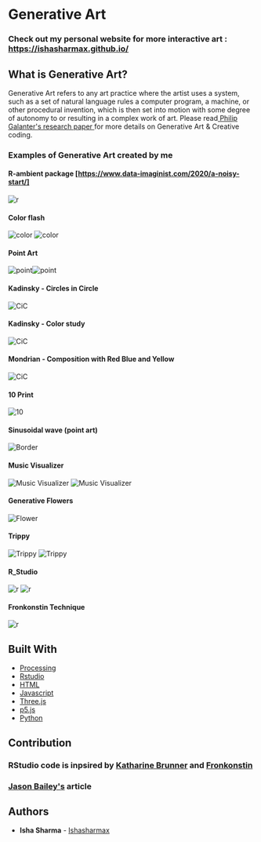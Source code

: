 # Generative Art

### Check out my personal website for more interactive art : https://ishasharmax.github.io/

## What is Generative Art?

Generative Art refers to any art practice where the artist uses a system, such as a set of natural language rules a computer program, 
a machine, or other procedural invention, which is then set into motion with some degree of autonomy to or resulting in a complex 
work of art. Please read[ Philip Galanter's research paper ](https://www.philipgalanter.com/downloads/ga2003_paper.pdf) for more details on Generative Art & Creative coding.

### Examples of Generative Art created by me

#### R-ambient package [https://www.data-imaginist.com/2020/a-noisy-start/]
![r](R_Images/ambient.png)

#### Color flash
![color](gifs/square.gif)
![color](gifs/wave.gif)

#### Point Art 
![point](artImages/point2.png)![point](artImages/point1.png)

#### Kadinsky - Circles in Circle
![CiC](artImages/kandinsky3.jpg)

#### Kadinsky - Color study
![CiC](artImages/kandinsky2.jpg)

#### Mondrian - Composition with Red Blue and Yellow
![CiC](artImages/Mondrian.jpg)

#### 10 Print
![10](gifs/10Print.gif)

#### Sinusoidal wave (point art)
![Border](gifs/Border_gif.gif)

#### Music Visualizer
![Music Visualizer](gifs/visualiser1.gif)
![Music Visualizer](gifs/slinky.gif)

#### Generative Flowers
![Flower](Processing_Images/1596258415574.JPG)

#### Trippy
![Trippy](gifs/trippy2.gif)
![Trippy](gifs/trippy.gif)

#### R_Studio
![r](R_Images/1596230840379.JPG)
![r](R_Images/2C7474B8-8096-4033-8F66-5D590B81E300.JPEG)

#### Fronkonstin Technique
![r](R_Images/E06A762D-5682-49AD-9B93-471C38A76C2B.JPG)

## Built With
* [Processing](https://processing.org/) 
* [Rstudio](https://docs.rstudio.com/) 
* [HTML](https://en.wikipedia.org/wiki/HTML) 
* [Javascript](https://www.javascript.com/) 
* [Three.js](https://threejs.org/)
* [p5.js](https://p5js.org/)
* [Python](https://www.python.org/)

## Contribution

### RStudio code is inpsired by [Katharine Brunner](https://katharinabrunner.de/software-portfolio/) and [Fronkonstin](https://fronkonstin.com)
### [Jason Bailey's](https://lnkd.in/eZNeGVZ) article 

## Authors

* **Isha Sharma** - [Ishasharmax](https://github.com/ishasharmax)
